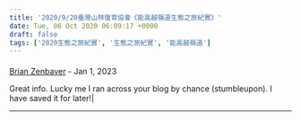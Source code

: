 ```yaml
---
title: '2020/9/20臺灣山林復育協會《能高越嶺道生態之旅紀實》'
date: Tue, 06 Oct 2020 06:09:17 +0000
draft: false
tags: ['2020生態之旅紀實', '生態之旅紀實', '能高越嶺道']
---
```



#### 
[Brian Zenbaver](https://zenwriting.net/shopscent8/landscaping-is-often-a-worthwhile-upgrading "Allam@gmail.com") - <time datetime="2023-01-23 21:09:14">Jan 1, 2023</time>

Great info. Lucky me I ran across your blog by chance (stumbleupon). I have saved it for later!|
<hr />
